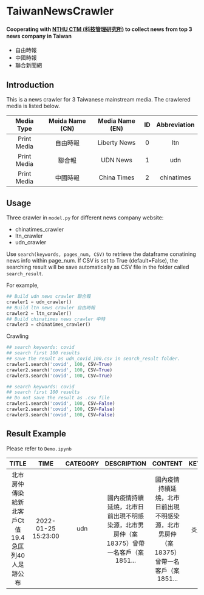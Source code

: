 # TaiwanNewsCrawler
#### Cooperating with [NTHU CTM (科技管理研究所)](http://www.ctm.nthu.edu.tw/) to collect news from top 3 news company in Taiwan
- 自由時報
- 中國時報
- 聯合新聞網

## Introduction
This is a news crawler for 3 Taiwanese mainstream media.
The crawlered media is listed below.

Media Type|Meida Name (CN)|Media Name (EN)|ID|Abbreviation
:---:|:---:|:---:|:---:|:---:
|Print Media|自由時報|Liberty News|0|ltn
|Print Media|聯合報|UDN News|1|udn
|Print Media|中國時報|China Times|2|chinatimes

## Usage

Three crawler in `model.py` for different news company website:
- chinatimes_crawler 
- ltn_crawler 
- udn_crawler 

Use `search(keywords, pages_num, CSV)` to retrieve the dataframe conatining news info within page_num. If CSV is set to True (default=False), the searching result will be save automatically as CSV file in the folder called `search_result`.

For example,

```python
## Build udn news crawler 聯合報
crawler1 = udn_crawler()
## Build ltn news crawler 自由時報
crawler2 = ltn_crawler()
## Build chinatimes news crawler 中時
crawler3 = chinatimes_crawler()
```
Crawling

```python
## search keywords: covid
## search first 100 results
## save the result as udn_covid_100.csv in search_result folder.
crawler1.search('covid', 100, CSV=True)
crawler2.search('covid', 100, CSV=True)
crawler3.search('covid', 100, CSV=True)

## search keywords: covid
## search first 100 results
## Do not save the result as .csv file
crawler1.search('covid', 100, CSV=False)
crawler2.search('covid', 100, CSV=False)
crawler3.search('covid', 100, CSV=False)
```
## Result Example
Please refer to `Demo.ipynb`

TITLE|TIME	|CATEGORY|DESCRIPTION|CONTENT|KEYWORDS|	FROM|	LINK|
:---:|:---:|:---:|:---:|:---:|:---:|:---:|:---:|
北市房仲傳染給新北客戶Ct值19.4 急匡列40人足跡公布|2022-01-25 15:23:00|	udn|國內疫情持續延燒，北市日前出現不明感染源，北市男房仲（案18375）曾帶一名客戶（案1851...|國內疫情持續延燒，北市日前出現不明感染源，北市男房仲（案18375）曾帶一名客戶（案1851...	|新冠肺炎,COVID-19|聯合新聞網|https://udn.com/news/story/120940/6059544

